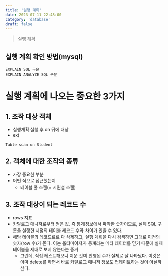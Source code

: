 ```yaml
---
title: '실행 계획'
date: 2023-07-11 22:48:00
category: 'database'
draft: false
---
```


> 실행 계획

## 실행 계획 확인 방법(mysql)
```
EXPLAIN SQL 구문
EXPLAIN ANALYZE SQL 구문
```

# 실행 계획에 나오는 중요한 3가지
## 1. 조작 대상 객체
- 실행계획 실행 후 on 뒤에 대상
- ex)
```
Table scan on Student
```

## 2. 객체에 대한 조작의 종류
- 가장 중요한 부분
- 어떤 식으로 접근했는지
	- 테이블 풀 스캔(= 시퀀셜 스캔)

## 3. 조작 대상이 되는 레코드 수
- rows 지표
- 카탈로그 매니저로부터 얻은 값. 즉 통계정보에서 파악한 숫자이므로, 실제 SQL 구문을 실행한 시점의 테이블 레코드 수와 차이가 있을 수 있다.
- 해당 테이블의 레코드르르 다 삭제하고, 실행 계획을 다시 검색하면 그대로 이전의 숫자(row 수)가 뜬다. 이는 옵티마이저가 통계라는 메타 데이터를 믿기 때문에 실제 테이블을 제대로 보지 않는다는 증거
	- 그런데, 직접 테스트해보니 지운 것이 반영된 수가 실제로 잘 나타났다. 이것은 아마 delete를 하면서 바로 카탈로그 매니저 정보도 업데이트하는 것이 아닐까 싶다.

